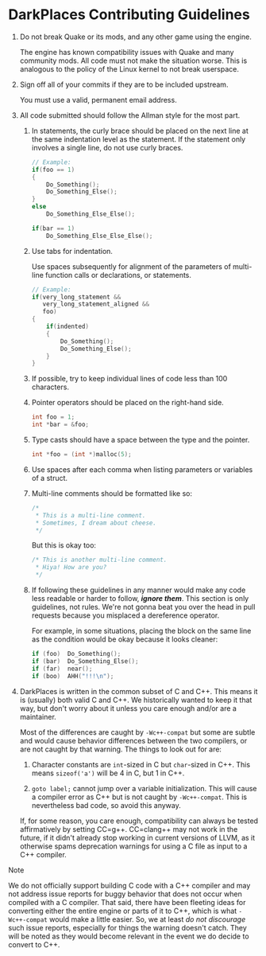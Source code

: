 # DarkPlaces Contributing Guidelines

1. Do not break Quake or its mods, and any other game using the engine.

   The engine has known compatibility issues with Quake and many community
   mods. All code must not make the situation worse. This is analogous to the policy
   of the Linux kernel to not break userspace.

2. Sign off all of your commits if they are to be included upstream.

   You must use a valid, permanent email address.

2. All code submitted should follow the Allman style for the most part.

	1. In statements, the curly brace should be placed on the next line at the
	   same indentation level as the statement. If the statement only involves
	   a single line, do not use curly braces.

		```c
		// Example:
		if(foo == 1)
		{
			Do_Something();
			Do_Something_Else();
		}
		else
			Do_Something_Else_Else();

		if(bar == 1)
			Do_Something_Else_Else_Else();
		```

	2. Use tabs for indentation.

	   Use spaces subsequently for alignment of the
	   parameters of multi-line function calls or declarations, or statements.

		```c
		// Example:
		if(very_long_statement &&
		   very_long_statement_aligned &&
		   foo)
		{
			if(indented)
			{
				Do_Something();
				Do_Something_Else();
			}
		}
		```

	3. If possible, try to keep individual lines of code less than 100
	   characters.

	4. Pointer operators should be placed on the right-hand side.

		```c
		int foo = 1;
		int *bar = &foo;
		```

	5. Type casts should have a space between the type and the pointer.

		```c
		int *foo = (int *)malloc(5);
		```

	6. Use spaces after each comma when listing parameters or variables of a
	   struct.

	7. Multi-line comments should be formatted like so:

		```c
		/*
		 * This is a multi-line comment.
		 * Sometimes, I dream about cheese.
		 */
		```

	   But this is okay too:

		```c
		/* This is another multi-line comment.
		 * Hiya! How are you?
		 */
		```

	8. If following these guidelines in any manner would make any code less
	   readable or harder to follow, ***ignore them***. This section is only
	   guidelines, not rules. We're not gonna beat you over the head in pull
	   requests because you misplaced a dereference operator.

	   For example, in some situations, placing the block on the same line as
	   the condition would be okay because it looks cleaner:

		```c
		if (foo)  Do_Something();
		if (bar)  Do_Something_Else();
		if (far)  near();
		if (boo)  AHH("!!!\n");
		```

4. DarkPlaces is written in the common subset of C and C++. This means it is
   (usually) both valid C and C++. We historically wanted to keep it that way,
   but don't worry about it unless you care enough and/or are a maintainer.

   Most of the differences are caught by `-Wc++-compat` but some are subtle
   and would cause behavior differences between the two compilers, or are not
   caught by that warning. The things to look out for are:

	1. Character constants are `int`-sized in C but `char`-sized in C++. This
	   means `sizeof('a')` will be 4 in C, but 1 in C++.

	2. `goto label;` cannot jump over a variable initialization. This will
	   cause a compiler error as C++ but is not caught by `-Wc++-compat`.
	   This is nevertheless bad code, so avoid this anyway.

   If, for some reason, you care enough, compatibility can always be tested
   affirmatively by setting CC=g++. CC=clang++ may not work in the future, if
   it didn't already stop working in current versions of LLVM, as it otherwise
   spams deprecation warnings for using a C file as input to a C++ compiler.

> [!NOTE]
> We do not officially support building C code with a C++ compiler and may not
> address issue reports for buggy behavior that does not occur when compiled
> with a C compiler. That said, there have been fleeting ideas for converting
> either the entire engine or parts of it to C++, which is what `-Wc++-compat`
> would make a little easier. So, we at least *do not discourage* such issue
> reports, especially for things the warning doesn't catch. They will be noted
> as they would become relevant in the event we do decide to convert to C++.